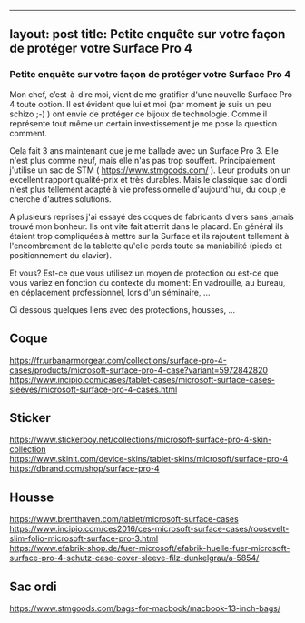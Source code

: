 
---
layout: post
title: Petite enquête sur votre façon de protéger votre Surface Pro 4
---
### Petite enquête sur votre façon de protéger votre Surface Pro 4
Mon chef, c’est-à-dire moi, vient de me gratifier d'une nouvelle Surface Pro 4 toute option. Il est évident que lui et moi (par moment je suis un peu schizo ;-) ) ont envie de protéger ce bijoux de technologie. Comme il représente tout même un certain investissement je me pose la question comment.  
  
Cela fait 3 ans maintenant que je me ballade avec un Surface Pro 3. Elle n'est plus comme neuf, mais elle n'as pas trop souffert. Principalement j'utilise un sac de STM ( https://www.stmgoods.com/ ). Leur produits on un excellent rapport qualité-prix et très durables. Mais le classique sac d'ordi n'est plus tellement adapté à vie professionnelle d'aujourd'hui, du coup je cherche d'autres solutions.  
  
A plusieurs reprises j'ai essayé des coques de fabricants divers sans jamais trouvé mon bonheur. Ils ont vite fait atterrit dans le placard. En général ils étaient trop compliquées à mettre sur la Surface et ils rajoutent tellement à l'encombrement de la tablette qu'elle perds toute sa maniabilité (pieds et positionnement du clavier).  
  
Et vous? Est-ce que vous utilisez un moyen de protection ou est-ce que vous variez en fonction du contexte du moment: En vadrouille, au bureau, en déplacement professionnel, lors d'un séminaire, …  
  
Ci dessous quelques liens avec des protections, housses, …  
  
## Coque  
https://fr.urbanarmorgear.com/collections/surface-pro-4-cases/products/microsoft-surface-pro-4-case?variant=5972842820  
https://www.incipio.com/cases/tablet-cases/microsoft-surface-cases-sleeves/microsoft-surface-pro-4-cases.html  
  
## Sticker  
https://www.stickerboy.net/collections/microsoft-surface-pro-4-skin-collection  
https://www.skinit.com/device-skins/tablet-skins/microsoft/surface-pro-4  
https://dbrand.com/shop/surface-pro-4  
  
## Housse  
https://www.brenthaven.com/tablet/microsoft-surface-cases  
https://www.incipio.com/ces2016/ces-microsoft-surface-cases/roosevelt-slim-folio-microsoft-surface-pro-3.html  
https://www.efabrik-shop.de/fuer-microsoft/efabrik-huelle-fuer-microsoft-surface-pro-4-schutz-case-cover-sleeve-filz-dunkelgrau/a-5854/  
  
## Sac ordi  
https://www.stmgoods.com/bags-for-macbook/macbook-13-inch-bags/  
